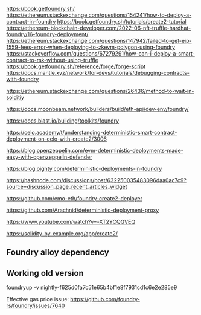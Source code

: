 https://book.getfoundry.sh/
https://ethereum.stackexchange.com/questions/154241/how-to-deploy-a-contract-in-foundry
https://book.getfoundry.sh/tutorials/create2-tutorial
https://ethereum-blockchain-developer.com/2022-06-nft-truffle-hardhat-foundry/16-foundry-deployment/
https://ethereum.stackexchange.com/questions/147942/failed-to-get-eip-1559-fees-error-when-deploying-to-zkevm-polygon-using-foundry
https://stackoverflow.com/questions/67279291/how-can-i-deploy-a-smart-contract-to-rsk-without-using-truffle
https://book.getfoundry.sh/reference/forge/forge-script
https://docs.mantle.xyz/network/for-devs/tutorials/debugging-contracts-with-foundry

https://ethereum.stackexchange.com/questions/26436/method-to-wait-in-solditiy


https://docs.moonbeam.network/builders/build/eth-api/dev-env/foundry/

https://docs.blast.io/building/toolkits/foundry


https://celo.academy/t/understanding-deterministic-smart-contract-deployment-on-celo-with-create2/3006


https://blog.openzeppelin.com/evm-deterministic-deployments-made-easy-with-openzeppelin-defender

https://blog.oighty.com/deterministic-deployments-in-foundry

https://hashnode.com/discussions/post/632250035483096daa0ac7c9?source=discussion_page_recent_articles_widget

https://github.com/emo-eth/foundry-create2-deployer

https://github.com/Arachnid/deterministic-deployment-proxy

https://www.youtube.com/watch?v=-XT2YCQGVEQ

https://solidity-by-example.org/app/create2/

## Foundry alloy dependency 


## Working old version

foundryup -v nightly-f625d0fa7c51e65b4bf1e8f7931cd1c6e2e285e9

Effective gas price issue: https://github.com/foundry-rs/foundry/issues/7640 